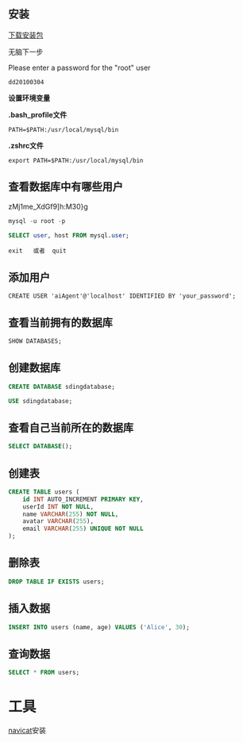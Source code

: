 

## 安装

[下载安装包](https://dev.mysql.com/downloads/mysql/)

无脑下一步

Please enter a password for the "root" user

`dd20100304`

**设置环境变量**

**.bash_profile文件**

```
PATH=$PATH:/usr/local/mysql/bin
```

**.zshrc文件**

```
export PATH=$PATH:/usr/local/mysql/bin
```

## 查看数据库中有哪些用户

zMj1me_XdGf9]h:M30}g

```sql
mysql -u root -p
```
```sql
SELECT user, host FROM mysql.user;
```

```
exit   或者  quit
```

## 添加用户

```
CREATE USER 'aiAgent'@'localhost' IDENTIFIED BY 'your_password';
```



## 查看当前拥有的数据库

```sql
SHOW DATABASES;
```

## 创建数据库

```sql
CREATE DATABASE sdingdatabase;

USE sdingdatabase;
```

## 查看自己当前所在的数据库

```sql
SELECT DATABASE();
```

## 创建表

```sql
CREATE TABLE users (
    id INT AUTO_INCREMENT PRIMARY KEY,
    userId INT NOT NULL,
    name VARCHAR(255) NOT NULL,
    avatar VARCHAR(255),
    email VARCHAR(255) UNIQUE NOT NULL
);
```



## 删除表

```sql
DROP TABLE IF EXISTS users;
```





## 插入数据

```sql
INSERT INTO users (name, age) VALUES ('Alice', 30);
```

## 查询数据

```sql
SELECT * FROM users;
```





# 工具

[navicat](https://www.navicat.com/en/products)安装







